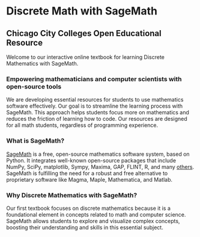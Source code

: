 # Discrete Math with SageMath

## Chicago City Colleges Open Educational Resource

Welcome to our interactive online textbook for learning Discrete Mathematics with SageMath.

### Empowering mathematicians and computer scientists with open-source tools

We are developing essential resources for students to use mathematics software effectively. Our goal is to streamline the learning process with SageMath. This approach helps students focus more on mathematics and reduces the friction of learning how to code. Our resources are designed for all math students, regardless of programming experience.

### What is SageMath?

[SageMath](https://www.sagemath.org/) is a free, open-source mathematics software system, based on Python. It integrates well-known open-source packages that include NumPy, SciPy, matplotlib, Sympy, Maxima, GAP, FLINT, R, and many [others](https://doc.sagemath.org/html/en/reference/spkg/). SageMath is fulfilling the need for a robust and free alternative to proprietary software like Magma, Maple, Mathematica, and Matlab.

### Why Discrete Mathematics with SageMath?

Our first textbook focuses on discrete mathematics because it is a foundational element in concepts related to math and computer science. SageMath allows students to explore and visualize complex concepts, boosting their understanding and skills in this essential subject.